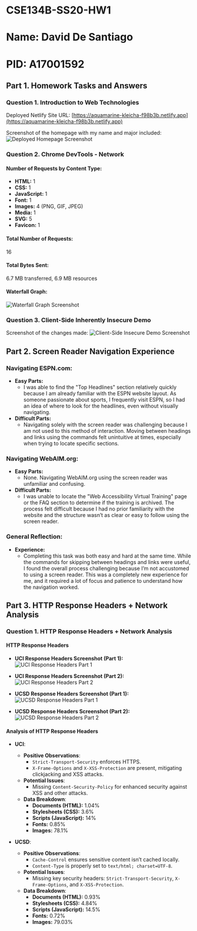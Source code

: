 # CSE134B-SS20-HW1
# Name: David De Santiago
# PID: A17001592

## Part 1. Homework Tasks and Answers

### Question 1. Introduction to Web Technologies

Deployed Netlify Site URL: [https://aquamarine-kleicha-f98b3b.netlify.app](https://aquamarine-kleicha-f98b3b.netlify.app)

Screenshot of the homepage with my name and major included:
![Deployed Homepage Screenshot](screenshots/homepagescreenshot.png)

### Question 2. Chrome DevTools - Network

#### Number of Requests by Content Type:
- **HTML:** 1
- **CSS:** 1
- **JavaScript:** 1
- **Font:** 1
- **Images:** 4 (PNG, GIF, JPEG)
- **Media:** 1
- **SVG:** 5
- **Favicon:** 1

#### Total Number of Requests:
16

#### Total Bytes Sent:
6.7 MB transferred, 6.9 MB resources

#### Waterfall Graph:
![Waterfall Graph Screenshot](screenshots/Waterfallgraphscreenshot.png)

### Question 3. Client-Side Inherently Insecure Demo

Screenshot of the changes made:
![Client-Side Insecure Demo Screenshot](screenshots/question3screenshot.png)

## Part 2. Screen Reader Navigation Experience

### Navigating ESPN.com:
- **Easy Parts:**
  - I was able to find the "Top Headlines" section relatively quickly because I am already familiar with the ESPN website layout. As someone passionate about sports, I frequently visit ESPN, so I had an idea of where to look for the headlines, even without visually navigating.
- **Difficult Parts:**
  - Navigating solely with the screen reader was challenging because I am not used to this method of interaction. Moving between headings and links using the commands felt unintuitive at times, especially when trying to locate specific sections.

### Navigating WebAIM.org:
- **Easy Parts:**
  - None. Navigating WebAIM.org using the screen reader was unfamiliar and confusing.
- **Difficult Parts:**
  - I was unable to locate the "Web Accessibility Virtual Training" page or the FAQ section to determine if the training is archived. The process felt difficult because I had no prior familiarity with the website and the structure wasn’t as clear or easy to follow using the screen reader.

### General Reflection:
- **Experience:**
  - Completing this task was both easy and hard at the same time. While the commands for skipping between headings and links were useful, I found the overall process challenging because I’m not accustomed to using a screen reader. This was a completely new experience for me, and it required a lot of focus and patience to understand how the navigation worked.

## Part 3. HTTP Response Headers + Network Analysis

### Question 1. HTTP Response Headers + Network Analysis

#### HTTP Response Headers
- **UCI Response Headers Screenshot (Part 1):**
  ![UCI Response Headers Part 1](screenshots/uciheaderscreenshotpt1.png)
- **UCI Response Headers Screenshot (Part 2):**
  ![UCI Response Headers Part 2](screenshots/uciheaderscreenshotpt2.png)

- **UCSD Response Headers Screenshot (Part 1):**
  ![UCSD Response Headers Part 1](screenshots/ucsdheaderscreenshotpt1.png)
- **UCSD Response Headers Screenshot (Part 2):**
  ![UCSD Response Headers Part 2](screenshots/ucsdheaderscreenshotpt2.png)

#### Analysis of HTTP Response Headers
- **UCI**:
  - **Positive Observations**:
    - `Strict-Transport-Security` enforces HTTPS.
    - `X-Frame-Options` and `X-XSS-Protection` are present, mitigating clickjacking and XSS attacks.
  - **Potential Issues**:
    - Missing `Content-Security-Policy` for enhanced security against XSS and other attacks.
  - **Data Breakdown**:
    - **Documents (HTML):** 1.04%
    - **Stylesheets (CSS):** 3.6%
    - **Scripts (JavaScript):** 14%
    - **Fonts:** 0.85%
    - **Images:** 78.1%

- **UCSD**:
  - **Positive Observations**:
    - `Cache-Control` ensures sensitive content isn’t cached locally.
    - `Content-Type` is properly set to `text/html; charset=UTF-8`.
  - **Potential Issues**:
    - Missing key security headers: `Strict-Transport-Security`, `X-Frame-Options`, and `X-XSS-Protection`.
  - **Data Breakdown**:
    - **Documents (HTML):** 0.93%
    - **Stylesheets (CSS):** 4.84%
    - **Scripts (JavaScript):** 14.5%
    - **Fonts:** 0.72%
    - **Images:** 79.03%
